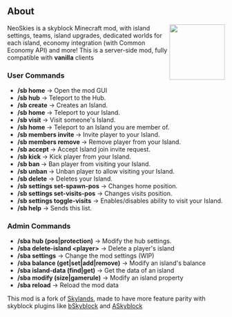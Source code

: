 
[//]: # (Current Bugs:)
[//]: #


[//]: # (A skyblock mod with customizable islands, advanced island protection and support for expansion mods.)

[//]: # ()
[//]: # (NeoSkies provides it's own API and registries for other mods to add content and features and integrate with the island system.)

[//]: # ()
[//]: # (Each island have their own settings, those settings allow the owner to decide how other players can interact with the island, such as allowing interaction with doors, redstone, containers, etc.)

[//]: # ()
[//]: # (The mod uses the Common Economy API for currency, each island has it's account, that is shared between all island members.)

[//]: # ()
[//]: # (The mod is still in development and will change over time.)

[//]: # ()
[//]: # (This mod is a fork of Skylands, and the current island system and island templates are &#40;mostly&#41; from the original mod.)



## About
<!-- modrinth_exclude.start -->
<img align="right" width="128" src="src/main/resources/assets/neoskies/icon.png">
<!-- modrinth_exclude.end -->

NeoSkies is a skyblock Minecraft mod, with island settings, teams, island upgrades, dedicated worlds for each island, economy integration (with Common Economy API) and more!
This is a server-side mod, fully compatible with **vanilla** clients

[//]: # ([![Modrinth Page]&#40;https://raw.githubusercontent.com/intergrav/devins-badges/v2/assets/cozy/available/modrinth_64h.png&#41;]&#40;https://modrinth.com/mod/neoskies&#41;)

### User Commands

- **/sb home** -> Open the mod GUI
- **/sb hub** -> Teleport to the Hub.
- **/sb create** -> Creates an Island.
- **/sb home** -> Teleport to your Island.
- **/sb visit <player>** -> Visit someone's Island.
- **/sb home <player>** -> Teleport to an Island you are member of.
- **/sb members invite <player>** -> Invite player to your Island.
- **/sb members remove <player>** -> Remove player from your Island.
- **/sb accept <player>** -> Accept Island join invite request.
- **/sb kick <player>** -> Kick player from your Island.
- **/sb ban <player>** -> Ban player from visiting your Island.
- **/sb unban <player>** -> Unban player to allow visiting your Island.
- **/sb delete** -> Deletes your Island.
- **/sb settings set-spawn-pos** -> Changes home position.
- **/sb settings set-visits-pos** -> Changes visits position.
- **/sb settings toggle-visits** -> Enables/disables ability to visit your Island.
- **/sb help** -> Sends this list.

### Admin Commands

- **/sba hub \(pos|protection)** -> Modify the hub settings.
- **/sba delete-island \<player>** -> Delete a player's island
- **/sba settings** -> Change the mod settings (WIP)
- **/sba balance <island> \(get|set|add|remove)** -> Modify an island's balance
- **/sba island-data \(find|get)** -> Get the data of an island
- **/sba modify <island> \(size|gamerule)** -> Modify an island property
- **/sba reload** -> Reload the mod data


This mod is a fork of [Skylands](https://modrinth.com/mod/skylands), made to have more feature parity with skyblock plugins like [bSkyblock](https://modrinth.com/plugin/bskyblock) and [ASkyblock](https://www.spigotmc.org/resources/askyblock.1220/)
